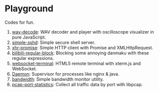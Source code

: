 Playground
==========

Codes for fun.

1. [wav-decode](wav-decode): WAV decoder and player with oscilloscope visualizer in pure JavaScript.
2. [simple-sshd](simple-sshd): Simple secure shell server.
3. [xhr-promise](xhr-promise): Simple HTTP client with Promise and XMLHttpRequest.
4. [bilibili-regular-block](bilibili-regular-block): Blocking some annoying danmaku with these regular expressions.
5. [websocket-terminal](websocket-terminal): HTML5 remote terminal with xterm.js and WebSocket.
6. [Daemon](Daemon): Supervisor for processes like nginx & java.
7. [bandwidth](bandwidth): Simple bandwidth monitor utility.
8. [pcap-port-statistics](pcap-port-statistics): Collect all traffic data by port with libpcap.
